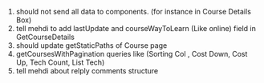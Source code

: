 1. should not send all data to components. (for instance in Course Details Box)
2. tell mehdi to add lastUpdate and courseWayToLearn (Like online) field in GetCourseDetails
3. should update getStaticPaths of Course page
4. getCoursesWithPagination queries like (Sorting Col , Cost Down, Cost Up, Tech Count, List Tech)
5. tell mehdi about relply comments structure
